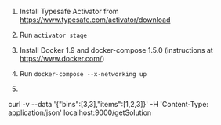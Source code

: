 1. Install Typesafe Activator from https://www.typesafe.com/activator/download

2. Run `activator stage`

3. Install Docker 1.9 and docker-compose 1.5.0 (instructions at https://www.docker.com/)

4. Run `docker-compose --x-networking up`

5. ```
curl -v --data '{"bins":[3,3],"items":[1,2,3]}' -H 'Content-Type: application/json' localhost:9000/getSolution
```
